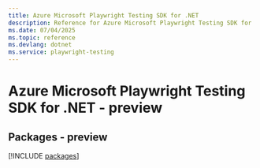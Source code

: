 ```yaml
---
title: Azure Microsoft Playwright Testing SDK for .NET
description: Reference for Azure Microsoft Playwright Testing SDK for .NET
ms.date: 07/04/2025
ms.topic: reference
ms.devlang: dotnet
ms.service: playwright-testing
---
```

# Azure Microsoft Playwright Testing SDK for .NET - preview
## Packages - preview
[!INCLUDE [packages](microsoft-playwright-testing-index.md)]